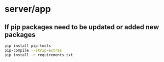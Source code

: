 # server/app

## If pip packages need to be updated or added new packages

```bash
pip install pip-tools
pip-compile --strip-extras
pip install -r requirements.txt
```

